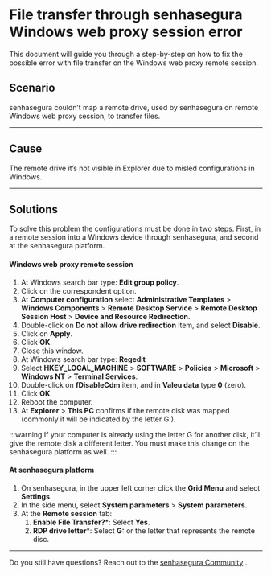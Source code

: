 # File transfer through senhasegura Windows web proxy session error

This document will guide you through a step-by-step on how to fix the possible error with file transfer on the Windows web proxy remote session.

## Scenario
senhasegura couldn’t map a remote drive, used by senhasegura on remote Windows web proxy session, to transfer files.

***
## Cause
The remote drive it’s not visible in Explorer due to misled configurations in Windows.

***
## Solutions
To solve this problem the configurations must be done in two steps. First, in a remote session into a Windows device through senhasegura, and second at the senhasegura platform.

#### Windows web proxy remote session

1. At Windows search bar type: **Edit group policy**.
2. Click on the correspondent option.
3. At **Computer configuration** select **Administrative Templates** > **Windows Components** > **Remote Desktop Service** > **Remote Desktop Session Host** > **Device and Resource Redirection**.
4. Double-click on **Do not allow drive redirection** item, and select **Disable**.
5. Click on **Apply**.
6. Click **OK**.
7. Close this window.
8. At Windows search bar type: **Regedit**
9. Select **HKEY_LOCAL_MACHINE** > **SOFTWARE** > **Policies** > **Microsoft** > **Windows NT** > **Terminal Services**.
10. Double-click  on **fDisableCdm** item, and in **Valeu data** type **0** (zero). 
1. Click **OK**.
2. Reboot the computer.
3. At **Explorer** > **This PC** confirms if the remote disk was mapped (commonly it will be indicated by the letter G:).

 :::warning
If your computer is already using the letter G for another disk, it’ll give the remote disk a different letter. You must make this change on the senhasegura platform as well.
:::

#### At senhasegura platform

1. On senhasegura, in the upper left corner click the **Grid Menu** and select **Settings**.
2. In the side menu, select **System parameters** > **System parameters**. 
3. At the **Remote session** tab:
    1. **Enable File Transfer?***: Select **Yes**.
    2. **RDP drive letter***: Select **G:** or the letter that represents the remote disc.

***
Do you still have questions? Reach out to the [senhasegura Community](https://community.senhasegura.io/)  .